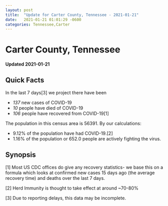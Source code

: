 ```yaml
---
layout: post
title:  "Update for Carter County, Tennessee - 2021-01-21"
date:   2021-01-21 01:01:29 -0600
categories: Tennessee,Carter
---
```


# Carter County, Tennessee
#### Updated 2021-01-21

## Quick Facts

In the last 7 days[3] we project there have been
- *137* new cases of COVID-19
- *10* people have died of COVID-19
- *106* people have recovered from COVID-19[1]

The population in this census area is 56391. By our calculations:
- 9.12% of the population have had COVID-19.[2]
- 1.16% of the population or 652.0 people are actively fighting the virus.

## Synopsis




[1] Most US CDC offices do give any recovery statistics- we base this on a formula which looks at confirmed new cases
15 days ago (the average recovery time) and deaths over the last 7 days.

[2] Herd Immunity is thought to take effect at around ~70-80%

[3] Due to reporting delays, this data may be incomplete.
 
    